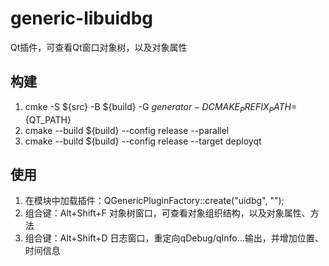 # generic-libuidbg
Qt插件，可查看Qt窗口对象树，以及对象属性

## 构建
1. cmke -S ${src} -B ${build} -G ${generator} -DCMAKE_PREFIX_PATH=${QT_PATH}
2. cmake --build ${build} --config release --parallel
3. cmake --build ${build} --config release --target deployqt

## 使用
1. 在模块中加载插件：QGenericPluginFactory::create("uidbg", "");
2. 组合键：Alt+Shift+F      对象树窗口，可查看对象组织结构，以及对象属性、方法
3. 组合键：Alt+Shift+D      日志窗口，重定向qDebug/qInfo...输出，并增加位置、时间信息